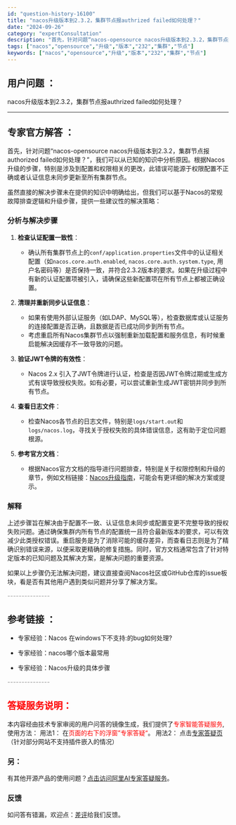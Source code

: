 ```yaml
---
id: "question-history-16100"
title: "nacos升级版本到2.3.2，集群节点报authrized failed如何处理？"
date: "2024-09-26"
category: "expertConsultation"
description: "首先，针对问题“nacos-opensource nacos升级版本到2.3.2，集群节点报authorized failed如何处理？”，我们可以从已知的知识中分析原因。根据Nacos升级的步骤，特别是涉及到配置和权限相关的更改，此错误可能源于权限配置不正确或者认证信息未同步更新至所有集群节点。虽"
tags: ["nacos","opensource","升级","版本","232","集群","节点"]
keywords: ["nacos","opensource","升级","版本","232","集群","节点"]
---
```


## 用户问题 ： 
 nacos升级版本到2.3.2，集群节点报authrized failed如何处理？  

---------------
## 专家官方解答 ：

首先，针对问题“nacos-opensource nacos升级版本到2.3.2，集群节点报authorized failed如何处理？”，我们可以从已知的知识中分析原因。根据Nacos升级的步骤，特别是涉及到配置和权限相关的更改，此错误可能源于权限配置不正确或者认证信息未同步更新至所有集群节点。

虽然直接的解决步骤未在提供的知识中明确给出，但我们可以基于Nacos的常规故障排查逻辑和升级步骤，提供一些建议性的解决策略：

### 分析与解决步骤

1. **检查认证配置一致性**：
   - 确认所有集群节点上的`conf/application.properties`文件中的认证相关配置（如`nacos.core.auth.enabled`, `nacos.core.auth.system.type`, 用户名密码等）是否保持一致，并符合2.3.2版本的要求。如果在升级过程中有新的认证配置项被引入，请确保这些新配置项在所有节点上都被正确设置。

2. **清理并重新同步认证信息**：
   - 如果有使用外部认证服务（如LDAP、MySQL等），检查数据库或认证服务的连接配置是否正确，且数据是否已成功同步到所有节点。
   - 考虑重启所有Nacos集群节点以强制重新加载配置和服务信息，有时候重启能解决因缓存不一致导致的问题。

3. **验证JWT令牌的有效性**：
   - Nacos 2.x 引入了JWT令牌进行认证，检查是否因JWT令牌过期或生成方式有误导致授权失败。如有必要，可以尝试重新生成JWT密钥并同步到所有节点。

4. **查看日志文件**：
   - 检查Nacos各节点的日志文件，特别是`logs/start.out`和`logs/nacos.log`，寻找关于授权失败的具体错误信息，这有助于定位问题根源。

5. **参考官方文档**：
   - 根据Nacos官方文档的指导进行问题排查，特别是关于权限控制和升级的章节，例如文档链接：[Nacos升级指南](https://nacos.io/docs/latest/upgrading/200-upgrading/)，可能会有更详细的解决方案或提示。

### 解释

上述步骤旨在解决由于配置不一致、认证信息未同步或配置变更不完整导致的授权失败问题。通过确保集群内所有节点的配置统一且符合最新版本的要求，可以有效减少此类授权错误。重启服务是为了消除可能的缓存差异，而查看日志则是为了精确识别错误来源，以便采取更精确的修复措施。同时，官方文档通常包含了针对特定版本的已知问题及其解决方案，是解决问题的重要资源。

如果以上步骤仍无法解决问题，建议直接查阅Nacos社区或GitHub仓库的issue板块，看是否有其他用户遇到类似问题并分享了解决方案。


<font color="#949494">---------------</font> 


## 参考链接 ：

* 专家经验：Nacos 在windows下不支持:的bug如何处理? 
 
 * 专家经验：nacos哪个版本最常用 
 
 * 专家经验：Nacos升级的具体步骤 


 <font color="#949494">---------------</font> 
 


## <font color="#FF0000">答疑服务说明：</font> 

本内容经由技术专家审阅的用户问答的镜像生成，我们提供了<font color="#FF0000">专家智能答疑服务</font>,使用方法：
用法1： 在<font color="#FF0000">页面的右下的浮窗”专家答疑“</font>。
用法2： 点击[专家答疑页](https://answer.opensource.alibaba.com/docs/intro)（针对部分网站不支持插件嵌入的情况）
### 另：


有其他开源产品的使用问题？[点击访问阿里AI专家答疑服务](https://answer.opensource.alibaba.com/docs/intro)。
### 反馈
如问答有错漏，欢迎点：[差评](https://ai.nacos.io/user/feedbackByEnhancerGradePOJOID?enhancerGradePOJOId=16103)给我们反馈。
